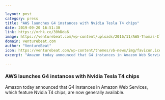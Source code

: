 ```yaml
---

layout: post
category: press
title: "AWS launches G4 instances with Nvidia Tesla T4 chips"
date: 2019-09-20 16:51:30
link: https://vrhk.co/30hDda6
image: https://venturebeat.com/wp-content/uploads/2016/11/AWS-Thomas-Cloer-Flickr-e1568998070790.jpg?w=1200&strip=all
domain: venturebeat.com
author: "VentureBeat"
icon: https://venturebeat.com/wp-content/themes/vb-news/img/favicon.ico
excerpt: "Amazon today announced that G4 instances in Amazon Web Services, which feature Nvidia T4 chips, are now generally available."

---
```


### AWS launches G4 instances with Nvidia Tesla T4 chips

Amazon today announced that G4 instances in Amazon Web Services, which feature Nvidia T4 chips, are now generally available.